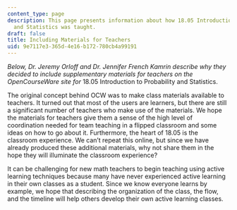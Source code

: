 ```yaml
---
content_type: page
description: This page presents information about how 18.05 Introduction to Probability
  and Statistics was taught.
draft: false
title: Including Materials for Teachers
uid: 9e7117e3-365d-4e16-b172-780cb4a99191
---
```

*Below, Dr. Jeremy Orloff and Dr. Jennifer French Kamrin describe why they decided to include supplementary materials for teachers on the OpenCourseWare site for* 18.05 Introduction to Probability and Statistics.

The original concept behind OCW was to make class materials available to teachers. It turned out that most of the users are learners, but there are still a significant number of teachers who make use of the materials. We hope the materials for teachers give them a sense of the high level of coordination needed for team teaching in a flipped classroom and some ideas on how to go about it. Furthermore, the heart of 18.05 is the classroom experience. We can’t repeat this online, but since we have already produced these additional materials, why not share them in the hope they will illuminate the classroom experience?

It can be challenging for new math teachers to begin teaching using active learning techniques because many have never experienced active learning in their own classes as a student. Since we know everyone learns by example, we hope that describing the organization of the class, the flow, and the timeline will help others develop their own active learning classes.